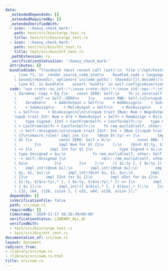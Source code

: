 ```yaml
---
data:
  _extendedDependsOn: []
  _extendedRequiredBy: []
  _extendedVerifiedWith:
  - icon: ':heavy_check_mark:'
    path: test/src/bin/cargo_test.rs
    title: test/src/bin/cargo_test.rs
  - icon: ':heavy_check_mark:'
    path: test/src/bin/ntt_test.rs
    title: test/src/bin/ntt_test.rs
  _pathExtension: rs
  _verificationStatusIcon: ':heavy_check_mark:'
  attributes: {}
  bundledCode: "Traceback (most recent call last):\n  File \"/opt/hostedtoolcache/Python/3.9.0/x64/lib/python3.9/site-packages/onlinejudge_verify/documentation/build.py\"\
    , line 71, in _render_source_code_stat\n    bundled_code = language.bundle(stat.path,\
    \ basedir=basedir, options={'include_paths': [basedir]}).decode()\n  File \"/opt/hostedtoolcache/Python/3.9.0/x64/lib/python3.9/site-packages/onlinejudge_verify/languages/user_defined.py\"\
    , line 67, in bundle\n    assert 'bundle' in self.config\nAssertionError\n"
  code: "use crate::as_int::*;\nuse crate::bit::*;\nuse std::ops::*;\n\npub trait\
    \ ZeroOne: Copy + Eq {\n    const ZERO: Self;\n    fn is_zero(self) -> bool {\n\
    \        self == Self::ZERO\n    }\n    const ONE: Self;\n}\n\npub trait Num:\n\
    \    ZeroOne\n    + Add<Output = Self>\n    + AddAssign\n    + Sub<Output = Self>\n\
    \    + SubAssign\n    + Mul<Output = Self>\n    + MulAssign\n    + Div<Output\
    \ = Self>\n    + DivAssign\n{\n}\n\npub trait INum: Num + Neg<Output = Self> {}\n\
    \npub trait Int: Num + Ord + Rem<Output = Self> + RemAssign + Bits + CastInt {\n\
    \    type Signed: IInt + CastFrom<Self> + CastTo<Self>;\n    type Unsigned: UInt\
    \ + CastFrom<Self> + CastTo<Self>;\n    fn rem_euclid(self, other: Self::Unsigned)\
    \ -> Self::Unsigned;\n}\n\npub trait IInt: Int + INum {}\npub trait UInt: Int\
    \ {}\n\nmacro_rules! impl_int {\n    (@num $t:ty) => {\n        impl ZeroOne for\
    \ $t {\n            const ZERO: Self = 0;\n            const ONE: Self = 1;\n\
    \        }\n        impl Num for $t {}\n    };\n    (@int $t:ty, $i:ty, $u:ty)\
    \ => {\n        impl Int for $t {\n            type Signed = $i;\n           \
    \ type Unsigned = $u;\n            fn rem_euclid(self, other: Self::Unsigned)\
    \ -> Self::Unsigned {\n                <$t>::rem_euclid(self, other as $t) as\
    \ $u\n            }\n        }\n    };\n    ({ $i:ty }, { $u:ty }) => {\n    \
    \    impl_int!(@num $i);\n        impl_int!(@num $u);\n        impl_int!(@int\
    \ $i, $i, $u);\n        impl_int!(@int $u, $i, $u);\n        impl INum for $i\
    \ {}\n        impl IInt for $i {}\n        impl UInt for $u {}\n    };\n    ({\
    \ $i:ty, $($is:ty),* }, { $u:ty, $($us:ty),* }) => {\n        impl_int!({ $i },\
    \ { $u });\n        impl_int!({ $($is),* }, { $($us),* });\n    }\n}\n\nimpl_int!({\
    \ i32, i64, i128, isize }, { u32, u64, u128, usize });"
  dependsOn: []
  isVerificationFile: false
  path: src/num.rs
  requiredBy: []
  timestamp: '2020-11-17 16:16:39+09:00'
  verificationStatus: LIBRARY_ALL_AC
  verifiedWith:
  - test/src/bin/cargo_test.rs
  - test/src/bin/ntt_test.rs
documentation_of: src/num.rs
layout: document
redirect_from:
- /library/src/num.rs
- /library/src/num.rs.html
title: src/num.rs
---
```

